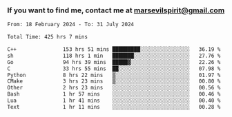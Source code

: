 ### If you want to find me, contact me at marsevilspirit@gmail.com

<!--
**marsevilspirit/marsevilspirit** is a ✨ _special_ ✨ repository because its `README.md` (this file) appears on your GitHub profile.

Here are some ideas to get you started:

- 🔭 I’m currently working on ...
- 🌱 I’m currently learning ...
- 👯 I’m looking to collaborate on ...
- 🤔 I’m looking for help with ...
- 💬 Ask me about ...
- 📫 How to reach me: ...
- 😄 Pronouns: ...
- ⚡ Fun fact: ...
-->
<!--START_SECTION:waka-->

```txt
From: 18 February 2024 - To: 31 July 2024

Total Time: 425 hrs 7 mins

C++               153 hrs 51 mins █████████░░░░░░░░░░░░░░░░   36.19 %
sh                118 hrs 1 min   ███████░░░░░░░░░░░░░░░░░░   27.76 %
Go                94 hrs 39 mins  █████▓░░░░░░░░░░░░░░░░░░░   22.26 %
C                 33 hrs 55 mins  ██░░░░░░░░░░░░░░░░░░░░░░░   07.98 %
Python            8 hrs 22 mins   ▒░░░░░░░░░░░░░░░░░░░░░░░░   01.97 %
CMake             3 hrs 23 mins   ▒░░░░░░░░░░░░░░░░░░░░░░░░   00.80 %
Other             2 hrs 23 mins   ░░░░░░░░░░░░░░░░░░░░░░░░░   00.56 %
Bash              1 hr 57 mins    ░░░░░░░░░░░░░░░░░░░░░░░░░   00.46 %
Lua               1 hr 41 mins    ░░░░░░░░░░░░░░░░░░░░░░░░░   00.40 %
Text              1 hr 11 mins    ░░░░░░░░░░░░░░░░░░░░░░░░░   00.28 %
```

<!--END_SECTION:waka-->
